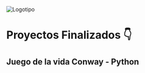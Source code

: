 ![Logotipo](https://github.com/DanielCarrenoMar/CubiTz/assets/144462396/f673494d-f016-4eb2-bbd1-7abf1c196fbc)

# Proyectos Finalizados 👇
## Juego de la vida Conway - **Python**
